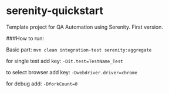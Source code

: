 # serenity-quickstart
Template project for QA Automation using Serenity. First version.

###How to run:

Basic part: `mvn clean integration-test serenity:aggregate`

for single test add key: `-Dit.test=TestName_Test` 

to select browser add key: `-Dwebdriver.driver=chrome`

for debug add: `-DforkCount=0`
